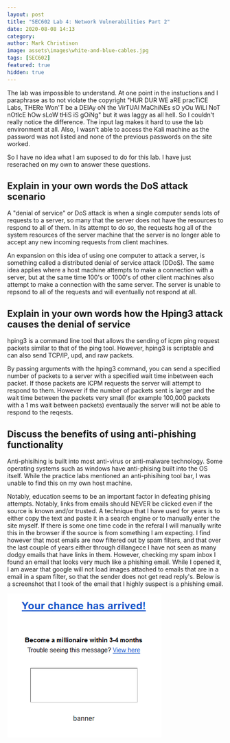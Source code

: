 ```yaml
---
layout: post
title: "SEC602 Lab 4: Network Vulnerabilities Part 2"
date: 2020-08-08 14:13
category:
author: Mark Christison
image: assets\images\white-and-blue-cables.jpg
tags: [SEC602]
featured: true
hidden: true
---
```


The lab was impossible to understand. At one point in the instuctions and I paraphrase as to not violate the copyright "HUR DUR WE aRE pracTiCE Labs, THERe Won'T be a DElAy oN the VirTUAl MaChiNEs sO yOu WiLl NoT nOtIcE hOw sLoW tHiS iS gOiNg" but it was laggy as all hell. So I couldn't really notice the difference. The input lag makes it hard to use the lab environment at all. Also, I wasn't able to access the Kali machine as the password was not listed and none of the previous passwords on the site worked.

So I have no idea what I am suposed to do for this lab. I have just reserached on my own to answer these questions.

## Explain in your own words the DoS attack scenario

A "denial of service" or DoS attack is when a single computer sends lots of requests to a server, so many that the server does not have the resources to respond to all of them. In its attempt to do so, the requests hog all of the system resources of the server machine that the server is no longer able to accept any new incoming requests from client machines.

An expansion on this idea of using one computer to attack a server, is something called a distributed denial of service attack (DDoS). The same idea applies where a host machine attempts to make a connection with a server, but at the same time 100's or 1000's of other client machines also attempt to make a connection with the same server. The server is unable to repsond to all of the requests and will eventually not respond at all.

## Explain in your own words how the Hping3 attack causes the denial of service

hping3 is a command line tool that allows the sending of icpm ping request packets similar to that of the ping tool. However, hping3 is scriptable and can also send TCP/IP, upd, and raw packets.

By passing arguments with the hping3 command, you can send a specified number of packets to a server with a specified wait time inbetween each packet. If those packets are ICPM requests the server will attempt to respond to them. However if the number of packets sent is larger and the wait time between the packets very small (for example 100,000 packets with a 1 ms wait between packets) eventaually the server will not be able to respond to the reqests.

## Discuss the benefits of using anti-phishing functionality

Anti-phisihing is built into most anti-virus or anti-malware technology. Some operating systems such as windows have anti-phising built into the OS itself. While the practice labs mentioned an anti-phisihing tool bar, I was unable to find this on my own host machine.

Notably, education seems to be an important factor in defeating phising attempts. Notably, links from emails should NEVER be clicked even if the source is known and/or trusted. A technique that I have used for years is to either copy the text and paste it in a search engine or to manually enter the site myself. If there is some one time code in the referal I will manually write this in the browser if the source is from something I am expecting. I find however that most emails are now filtered out by spam filters, and that over the last couple of years either through dillangece I have not seen as many dodgy emails that have links in them. However, checking my spam inbox I found an email that looks very much like a phishing email. While I opened it, I am awear that google will not load images attached to emails that are in a email in a spam filter, so that the sender does not get read reply's. Below is a screenshot that I took of the email that I highly suspect is a phishing email.

![phishing email](/assets/images/phishy.png)

